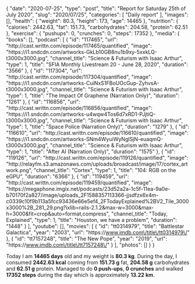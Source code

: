 {
    "date": "2020-07-25",
    "type": "post",
    "title": "Report for Saturday 25th of July 2020",
    "slug": "2020\/07\/25",
    "categories": [
        "Daily report"
    ],
    "images": [],
    "health": {
        "weight": 80.3,
        "height": 173,
        "age": 14465
    },
    "nutrition": {
        "calories": 2442.63,
        "fat": 151.73,
        "carbohydrates": 204.58,
        "protein": 62.51
    },
    "exercise": {
        "pushups": 0,
        "crunches": 0,
        "steps": 17352
    },
    "media": {
        "books": [],
        "podcast": [
            {
                "id": "117465",
                "url": "http:\/\/cast.writtn.com\/episode\/117465\/quantified",
                "image": "https:\/\/i1.sndcdn.com\/artworks-GkLb10GB8nu1b9xy-5xxkLQ-t3000x3000.jpg",
                "channel_title": "Science & Futurism with Isaac Arthur",
                "type": 1,
                "title": "SFIA Monthly Livestream 20 - June 28, 2020",
                "duration": "3566"
            },
            {
                "id": "117304",
                "url": "http:\/\/cast.writtn.com\/episode\/117304\/quantified",
                "image": "https:\/\/i1.sndcdn.com\/artworks-CuiNxS1FBoUOcGup-ZyhvsA-t3000x3000.jpg",
                "channel_title": "Science & Futurism with Isaac Arthur",
                "type": 1,
                "title": "The Impact Of Graphene (Narration Only)",
                "duration": "1261"
            },
            {
                "id": "116856",
                "url": "http:\/\/cast.writtn.com\/episode\/116856\/quantified",
                "image": "https:\/\/i1.sndcdn.com\/artworks-u4wqw4Tos6d7xRD1-PJjtiQ-t3000x3000.jpg",
                "channel_title": "Science & Futurism with Isaac Arthur",
                "type": 1,
                "title": "Space Police (Narration Only)",
                "duration": "1279"
            },
            {
                "id": "116610",
                "url": "http:\/\/cast.writtn.com\/episode\/116610\/quantified",
                "image": "https:\/\/i1.sndcdn.com\/artworks-SNm4WyuiWyNglSjN-euaqmQ-t3000x3000.jpg",
                "channel_title": "Science & Futurism with Isaac Arthur",
                "type": 1,
                "title": "After AI (Narration Only)",
                "duration": "1575"
            },
            {
                "id": "119126",
                "url": "http:\/\/cast.writtn.com\/episode\/119126\/quantified",
                "image": "http:\/\/relayfm.s3.amazonaws.com\/uploads\/broadcast\/image\/17\/cortex_artwork.png",
                "channel_title": "Cortex",
                "type": 1,
                "title": "104: RGB on the eGPU",
                "duration": "6366"
            },
            {
                "id": "119459",
                "url": "http:\/\/cast.writtn.com\/episode\/119459\/quantified",
                "image": "https:\/\/megaphone.imgix.net\/podcasts\/23d52a2a-1c5f-11ea-9a0e-b70170f2a827\/image\/uploads_2F1588357113366-jjsdfzx6x4m-c0339c10f9b113a5fcc93436e66e5ef4_2FTodayExplained%2BV2_Tile_3000x3000%2B_281_29.png?ixlib=rails-2.1.2&max-w=3000&max-h=3000&fit=crop&auto=format,compress",
                "channel_title": "Today, Explained",
                "type": 1,
                "title": "Houston, we have a problem",
                "duration": "1448"
            }
        ],
        "youtube": [],
        "movies": [
            {
                "id": "tt0314979",
                "title": "Battlestar Galactica",
                "year": "2003",
                "url": "https:\/\/www.imdb.com\/title\/tt0314979\/"
            },
            {
                "id": "tt7157248",
                "title": "The New Pope",
                "year": "2019",
                "url": "https:\/\/www.imdb.com\/title\/tt7157248\/"
            }
        ],
        "photos": []
    }
}

Today I am <strong>14465 days</strong> old and my weight is <strong>80.3 kg</strong>. During the day, I consumed <strong>2442.63 kcal</strong> coming from <strong>151.73 g</strong> fat, <strong>204.58 g</strong> carbohydrates and <strong>62.51 g</strong> protein. Managed to do <strong>0 push-ups</strong>, <strong>0 crunches</strong> and walked <strong>17352 steps</strong> during the day which is approximately <strong>13.22 km</strong>.